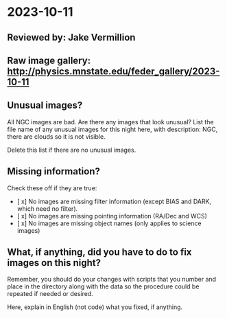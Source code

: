 # 2023-10-11

## Reviewed by:   Jake Vermillion 

## Raw image gallery: http://physics.mnstate.edu/feder_gallery/2023-10-11

## Unusual images?
All NGC images are bad. 
Are there any images that look unusual? List the file name of any unusual images for this night here, with description:
NGC, there are clouds so it is not visible. 


Delete this list if there are no unusual images.

## Missing information?

Check these off if they are true:

- [ x] No images are missing filter information (except BIAS and DARK, which need no filter).
- [ x] No images are missing pointing information (RA/Dec and WCS)
- [ x] No images are missing object names (only applies to science images)
## What, if anything, did you have to do to fix images on this night?

Remember, you should do your changes with scripts that you number and place in the
directory along with the data so the procedure could be repeated if needed or
desired.

Here, explain in English (not code) what you fixed, if anything.
